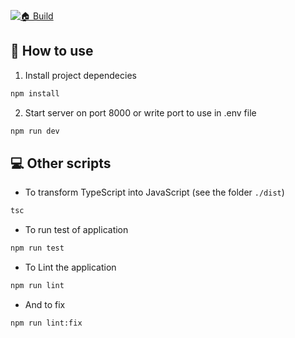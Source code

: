 [![🏠 Build](https://github.com/AraManjon/typescript-tdd-template/actions/workflows/build.yml/badge.svg?branch=master)](https://github.com/AraManjon/typescript-tdd-template/actions/workflows/build.yml)
## 👀 How to use

1. Install project dependecies

```bash
npm install
```

2. Start server on port 8000 or write port to use in .env file

```bash
npm run dev
```

## 💻 Other scripts

- To transform TypeScript into JavaScript (see the folder ```./dist```)
```bash
tsc
```

- To run test of application
```bash
npm run test
```

- To Lint the application
```bash
npm run lint
```
- And to fix
```bash
npm run lint:fix
```
